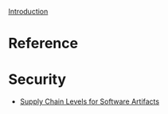 [Introduction](./README.md)

# Reference

# Security

- [Supply Chain Levels for Software Artifacts](./security/slsa.md)
